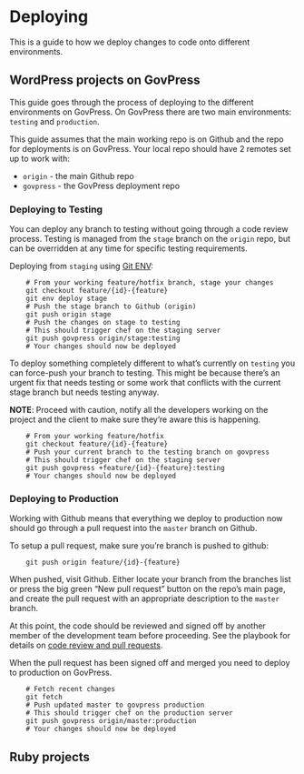 # Deploying

This is a guide to how we deploy changes to code onto different environments.

## WordPress projects on GovPress

This guide goes through the process of deploying to the different environments on GovPress. On GovPress there are two main environments: `testing` and `production`.

This guide assumes that the main working repo is on Github and the repo for deployments is on GovPress. Your local repo should have 2 remotes set up to work with:
- `origin` - the main Github repo
- `govpress` - the GovPress deployment repo

### Deploying to Testing

You can deploy any branch to testing without going through a code review process. Testing is managed from the `stage`  branch on the `origin` repo, but can be overridden at any time for specific testing requirements. 

Deploying from `staging` using [Git ENV](https://github.com/dxw/playbook/blob/master/guides/git-env.md):

		# From your working feature/hotfix branch, stage your changes
		git checkout feature/{id}-{feature}
		git env deploy stage
		# Push the stage branch to Github (origin)
		git push origin stage
		# Push the changes on stage to testing
		# This should trigger chef on the staging server
		git push govpress origin/stage:testing
		# Your changes should now be deployed

To deploy something completely different to what’s currently on `testing` you can force-push your branch to testing. This might be because there’s an urgent fix that needs testing or some work that conflicts with the current stage branch but needs testing anyway.

**NOTE**: Proceed with caution, notify all the developers working on the project and the client to make sure they’re aware this is happening.

		# From your working feature/hotfix
		git checkout feature/{id}-{feature}
		# Push your current branch to the testing branch on govpress
		# This should trigger chef on the staging server
		git push govpress +feature/{id}-{feature}:testing
		# Your changes should now be deployed

### Deploying to Production

Working with Github means that everything we deploy to production now should go through a pull request into the `master` branch on Github.

To setup a pull request, make sure you’re branch is pushed to github:
		
		git push origin feature/{id}-{feature}

When pushed, visit Github. Either locate your branch from the branches list or press the big green “New pull request” button on the repo’s main page, and create the pull request with an appropriate description to the `master` branch.

At this point, the code should be reviewed and signed off by another member of the development team before proceeding. See the playbook for details on [code review and pull requests](https://github.com/dxw/playbook/blob/master/playbook.md#pull-requests-and-code-reviews).

When the pull request has been signed off and merged you need to deploy to production on GovPress.

		# Fetch recent changes
		git fetch
		# Push updated master to govpress production
		# This should trigger chef on the production server
		git push govpress origin/master:production
		# Your changes should now be deployed

## Ruby projects